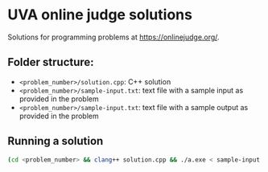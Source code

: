 # UVA online judge solutions

Solutions for programming problems at https://onlinejudge.org/.

## Folder structure:

- `<problem_number>/solution.cpp`: C++ solution
- `<problem_number>/sample-input.txt`: text file with a sample input as provided in the problem
- `<problem_number>/sample-input.txt`: text file with a sample output as provided in the problem

## Running a solution

```bash
(cd <problem_number> && clang++ solution.cpp && ./a.exe < sample-input.txt
```